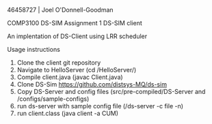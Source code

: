 46458727 | Joel O'Donnell-Goodman

COMP3100 DS-SIM Assignment 1 DS-SIM client

An implentation of DS-Client using LRR scheduler

Usage instructions
  1. Clone the client git repository
  2. Navigate to HelloServer (cd /HelloServer/)
  3. Compile client.java (javac Client.java)
  4. Clone DS-Sim https://github.com/distsys-MQ/ds-sim
  5. Copy DS-Server and config files (src/pre-compiled/DS-Server and /configs/sample-configs)
  6. run ds-server with sample config file (/ds-server -c file -n)
  7. run client.class (java client -a CUM)
